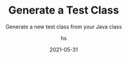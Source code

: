 ---
date: 2021-05-31
title: Generate a Test Class
technologies: [java]
topics: [testing]
author: hs
subtitle: Generate a new test class from your Java class
thumbnail: ./thumbnail.png
cardThumbnail: ./card.png
shortVideo:
  poster: ./tip.png
  url: https://youtu.be/e79F8mEXcTE
leadin: |
   Press **⇧⌘T** (macOS), or **Ctrl+Shift+T** (Windows/Linux), to create the new Test class (or navigate to an existing Test class).
  
---